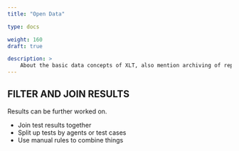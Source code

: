 ```yaml
---
title: "Open Data"

type: docs

weight: 160
draft: true

description: >
    About the basic data concepts of XLT, also mention archiving of reports and results
---
```


## FILTER AND JOIN RESULTS
Results can be further worked on.

- Join test results together
- Split up tests by agents or test cases
- Use manual rules to combine things
